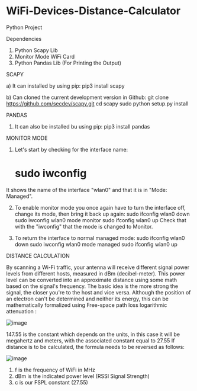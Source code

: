 # WiFi-Devices-Distance-Calculator
Python Project


Dependencies
  1) Python Scapy Lib
  2) Monitor Mode WiFi Card
  3) Python Pandas Lib (For Printing the Output)

SCAPY

a) It can installed by using pip:
  pip3 install scapy
  
b) Can cloned the current development version in Github:
	git clone https://github.com/secdev/scapy.git
	cd scapy
	sudo python setup.py install
  
PANDAS

1) It can also be installed bu using pip:
	pip3 install pandas
  
MONITOR MODE

1) Let's start by checking for the interface name:
	# sudo iwconfig
It shows the name of the interface "wlan0" and that it is in "Mode: Managed".

2) To enable monitor mode you once again have to turn the interface off, change its mode, then bring it back up again:
	sudo ifconfig wlan0 down
	sudo iwconfig wlan0 mode monitor
	sudo ifconfig wlan0 up
Check that with the "iwconfig" that the mode is changed to Monitor.

3) To return the interface to normal managed mode:
	sudo ifconfig wlan0 down
	sudo iwconfig wlan0 mode managed
	sudo ifconfig wlan0 up
  
DISTANCE CALCULATION
  
By scanning a Wi-Fi traffic, your antenna will receive different signal power levels from different hosts, measured in dBm (decibel-meter). This power level can be converted into an approximate distance using some math based on the signal's frequency.
The basic idea is the more strong the signal, the closer you're to the host and vice versa.
Although the position of an electron can't be determined and neither its energy, this can be mathematically formalized using Free-space path loss logarithmic attenuation :

![image](https://user-images.githubusercontent.com/56837694/130411957-49c0b2a8-3e7f-498e-958b-aeed37665e27.png)

147.55 is the constant which depends on the units, in this case it will be megahertz and meters, with the associated constant equal to 27.55
If distance is to be calculated, the formula needs to be reversed as follows: 

![image](https://user-images.githubusercontent.com/56837694/130411977-644661da-b291-454c-91ee-a6b3aca36df2.png)

1) f is the frequency of WiFi in MHz
2) dBm is the indicated power level (RSSI Signal Strength)
3) c is our FSPL constant (27.55)
